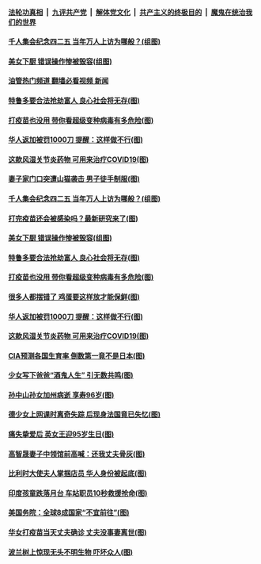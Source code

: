 ####  [法轮功真相](../../../../basic/blob/master/README.md?t=04231732) &nbsp;|&nbsp; [九评共产党](../../../../9ping.md/blob/master/README.md?t=04231732) &nbsp;|&nbsp; [解体党文化](../../../../jtdwh.md/blob/master/README.md?t=04231732)  &nbsp;|&nbsp; [共产主义的终极目的](../../../../gczydzjmd.md/blob/master/README.md?t=04231732) &nbsp;|&nbsp; [魔鬼在统治我们的世界](../../../../mgztzwmdsj.md/blob/master/README.md?t=04231732) 

#### [千人集会纪念四二五 当年万人上访为哪般？(组图)](../pages/p3/969583.md?t=04231732) 

#### [美女下厨 错误操作惨被毁容(组图)](../pages/p3/969592.md?t=04231732) 

#### [油管热门频道 翻墙必看视频 新闻](http://159.65.108.143:81/youtube.html)

#### [特鲁多要合法抢劫富人 良心社会将无存(图)](../pages/p3/969585.md?t=04231732) 

#### [打疫苗也没用 带你看超级变种病毒有多危险(图)](../pages/p3/969587.md?t=04231732) 

#### [华人返加被罚1000刀 提醒：这样做不行(图)](../pages/p3/969567.md?t=04231732) 

#### [这款风湿关节炎药物 可用来治疗COVID19(图)](../pages/p3/969548.md?t=04231732) 

#### [妻子家门口突遭山猫袭击 男子徒手制服(图)](../pages/p3/969627.md?t=04231732) 

#### [千人集会纪念四二五 当年万人上访为哪般？(组图)](../pages/p3/969583.md?t=04231732) 

#### [打完疫苗还会被感染吗？最新研究来了(图)](../pages/p3/969590.md?t=04231732) 

#### [美女下厨 错误操作惨被毁容(组图)](../pages/p3/969592.md?t=04231732) 

#### [特鲁多要合法抢劫富人 良心社会将无存(图)](../pages/p3/969585.md?t=04231732) 

#### [打疫苗也没用 带你看超级变种病毒有多危险(图)](../pages/p3/969587.md?t=04231732) 

#### [很多人都摆错了 鸡蛋要这样放才能保鲜(图)](../pages/p3/969578.md?t=04231732) 

#### [华人返加被罚1000刀 提醒：这样做不行(图)](../pages/p3/969567.md?t=04231732) 

#### [这款风湿关节炎药物 可用来治疗COVID19(图)](../pages/p3/969548.md?t=04231732) 

#### [CIA预测各国生育率 倒数第一竟不是日本(图)](../pages/p3/969480.md?t=04231732) 

#### [少女写下爸爸“酒鬼人生” 引无数共鸣(图)](../pages/p3/969478.md?t=04231732) 

#### [孙中山孙女加州病逝 享寿96岁(图)](../pages/p3/969453.md?t=04231732) 

#### [德少女上网课时离奇失踪 后现身法国竟已失忆(图)](../pages/p3/969438.md?t=04231732) 

#### [痛失挚爱后 英女王迎95岁生日(图)](../pages/p3/969448.md?t=04231732) 

#### [高智晟妻子中领馆前高喊：还我丈夫骨灰(图)](../pages/p3/969411.md?t=04231732) 

#### [比利时大使夫人掌掴店员 华人身份被起底(图)](../pages/p3/969370.md?t=04231732) 

#### [印度孩童跌落月台 车站职员10秒救援抢命(图)](../pages/p3/969360.md?t=04231732) 

#### [美国务院：全球8成国家“不宜前往”(图)](../pages/p3/969349.md?t=04231732) 

#### [华女打疫苗当天丈夫确诊 丈夫没事妻离世(图)](../pages/p3/969330.md?t=04231732) 

#### [波兰树上惊现无头不明生物 吓坏众人(图)](../pages/p3/969324.md?t=04231732) 

<img src='http://gfw-breaker.win/goodnews/indexes/p3.md' width='0px' height='0px'/>
